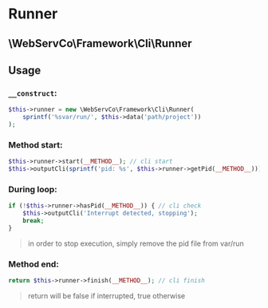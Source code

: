 # Runner

## \WebServCo\Framework\Cli\Runner

## Usage

### `__construct`:
```php
$this->runner = new \WebServCo\Framework\Cli\Runner(
    sprintf('%svar/run/', $this->data('path/project'))
);
```

### Method start:
```php
$this->runner->start(__METHOD__); // cli start
$this->outputCli(sprintf('pid: %s', $this->runner->getPid(__METHOD__))); // cli pid
```

### During loop:
```php
if (!$this->runner->hasPid(__METHOD__)) { // cli check
    $this->outputCli('Interrupt detected, stopping');
    break;
}
```
> in order to stop execution, simply remove the pid file from var/run

### Method end:
```php
return $this->runner->finish(__METHOD__); // cli finish
```
> return will be false if interrupted, true otherwise
